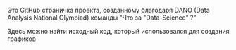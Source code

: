 Это GitHub страничка проекта, созданному благодаря DANO (Data Analysis National Olympiad) команды "Что за "Data-Science" ?"

Здесь можно найти исходный код, который использовался для создания графиков
